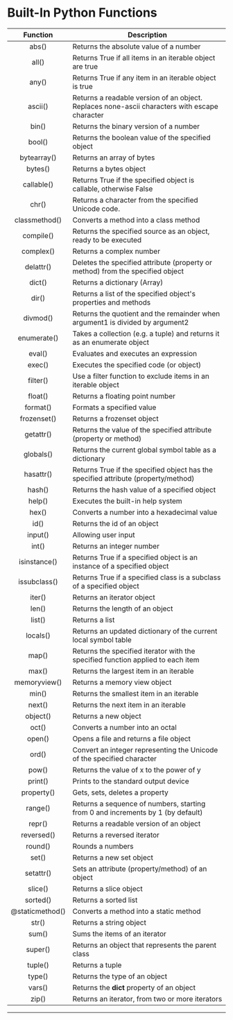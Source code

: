 # Built-In Python Functions

| Function | Description |
|:--------:|-------------|
| abs()  |    		Returns the absolute value of a number      |
| all()  |    		Returns True if all items in an iterable object are true      |
| any()  |    		Returns True if any item in an iterable object is true      |
| ascii()  |  		Returns a readable version of an object. Replaces none-ascii characters with escape character      |
| bin()  |    		Returns the binary version of a number      |
| bool()  |   		Returns the boolean value of the specified object      |
| bytearray()  |  	Returns an array of bytes      |
| bytes()  |  		Returns a bytes object      |
| callable()  |   	Returns True if the specified object is callable, otherwise False      |
| chr()  |    		Returns a character from the specified Unicode code.      |
| classmethod()  |    	Converts a method into a class method      |
| compile()  |    	Returns the specified source as an object, ready to be executed      |
| complex()  |    	Returns a complex number      |
| delattr()  |    	Deletes the specified attribute (property or method) from the specified object      |
| dict()  |   		Returns a dictionary (Array)      |
| dir()  |    		Returns a list of the specified object's properties and methods      |
| divmod()  |     	Returns the quotient and the remainder when argument1 is divided by argument2      |
| enumerate()  |  	Takes a collection (e.g. a tuple) and returns it as an enumerate object      |
| eval()  |   		Evaluates and executes an expression      |
| exec()  |   		Executes the specified code (or object)      |
| filter()  |     	Use a filter function to exclude items in an iterable object      |
| float()  |  		Returns a floating point number      |
| format()  |     	Formats a specified value      |
| frozenset()  |  	Returns a frozenset object      |
| getattr()  |    	Returns the value of the specified attribute (property or method)      |
| globals()  |    	Returns the current global symbol table as a dictionary      |
| hasattr()  |    	Returns True if the specified object has the specified attribute (property/method)      |
| hash()  |   		Returns the hash value of a specified object      |
| help()  |   		Executes the built-in help system      |
| hex()  |    		Converts a number into a hexadecimal value      |
| id()  |     		Returns the id of an object      |
| input()  |  		Allowing user input      |
| int()  |    		Returns an integer number      |
| isinstance()  |     Returns True if a specified object is an instance of a specified object      |
| issubclass()  |     Returns True if a specified class is a subclass of a specified object      |
| iter()  |   		Returns an iterator object      |
| len()  |    		Returns the length of an object      |
| list()  |   		Returns a list      |
| locals()  |     	Returns an updated dictionary of the current local symbol table      |
| map()  |    		Returns the specified iterator with the specified function applied to each item      |
| max()  |    		Returns the largest item in an iterable      |
| memoryview()  |     Returns a memory view object      |
| min()  |    		Returns the smallest item in an iterable      |
| next()  |   		Returns the next item in an iterable      |
| object()  |     	Returns a new object      |
| oct()  |    		Converts a number into an octal      |
| open()  |   		Opens a file and returns a file object      |
| ord()  |    		Convert an integer representing the Unicode of the specified character      |
| pow()  |    		Returns the value of x to the power of y      |
| print()  |  		Prints to the standard output device      |
| property()  |   	Gets, sets, deletes a property      |
| range()  |  		Returns a sequence of numbers, starting from 0 and increments by 1 (by default)      |
| repr()  |   		Returns a readable version of an object      |
| reversed()  |   	Returns a reversed iterator      |
| round()  |  		Rounds a numbers      |
| set()  |    		Returns a new set object      |
| setattr()  |    	Sets an attribute (property/method) of an object      |
| slice()  |  		Returns a slice object      |
| sorted()  |     	Returns a sorted list      |
| @staticmethod()  |  	Converts a method into a static method      |
| str()  |    		Returns a string object      |
| sum()  |    		Sums the items of an iterator      |
| super()  |  		Returns an object that represents the parent class      |
| tuple()  |  		Returns a tuple      |
| type()  |   		Returns the type of an object      |
| vars()  |   		Returns the __dict__ property of an object      |
| zip()  |    		Returns an iterator, from two or more iterators      |


----------------------------------------------------------------------------------------------------------------